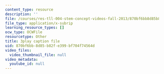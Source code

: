 ```yaml
---
content_type: resource
description: ''
file: /courses/res-tll-004-stem-concept-videos-fall-2013/870bf6bb8d85b82fe399bf704f74564d_FXWZr3mscUo.srt
file_type: application/x-subrip
learning_resource_types: []
ocw_type: OCWFile
resourcetype: Other
title: 3play caption file
uid: 870bf6bb-8d85-b82f-e399-bf704f74564d
video_files:
  video_thumbnail_file: null
video_metadata:
  youtube_id: null
---
```

